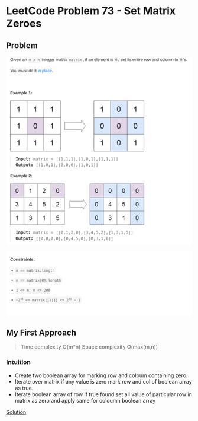 # LeetCode Problem 73 - Set Matrix Zeroes

## Problem

![LeetCode 73](./images/LC-73-Problem.png)


![LeetCode-73 Constraint](./images/LC-73-Constraints.png)


## My First Approach 

> Time complexity O(m*n)
> Space complexity O(max(m,n)) 

### Intuition 

- Create two boolean array for marking row and coloum containing zero.
- Iterate over matrix if any value is zero mark row and col of boolean array as true.
- Iterate boolean array of row if true found set all value of particular row in matrix as zero and apply same for coloumn boolean array

[Solution](../LeetCode/LC-73-Set-Matrix-Zeroes/BruteForceSolution.java)





